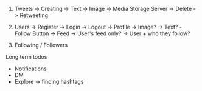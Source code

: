1. Tweets
   -> Creating
   -> Text
   -> Image -> Media Storage Server
   -> Delete
   -> Retweeting
2. Users
   -> Register
   -> Login
   -> Logout
   -> Profile
   -> Image?
   -> Text?
   -Follow Button
   -> Feed
   -> User's feed only?
   -> User + who they follow?

3. Following / Followers

Long term todos

- Notifications
- DM
- Explore -> finding hashtags

